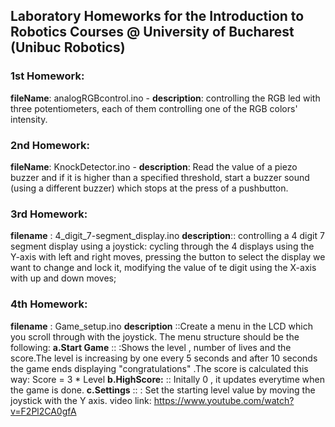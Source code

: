 ## Laboratory Homeworks for the Introduction to Robotics Courses @ University of Bucharest (Unibuc Robotics)

### 1st Homework: 
**fileName**: analogRGBcontrol.ino - 
**description**: controlling the RGB led with three potentiometers, each of them controlling one of the RGB colors' intensity.

### 2nd Homework: 
**fileName**: KnockDetector.ino -
**description**: Read the value of a piezo buzzer and if it is higher than a specified threshold, start a buzzer sound (using a different buzzer) which stops at the press of a pushbutton.

### 3rd Homework:
**filename** : 4_digit_7-segment_display.ino **description**:: controlling a 4 digit 7 segment display using a joystick: cycling through the 4 displays using the Y-axis with left and right moves, pressing the button to select the display we want to change and lock it, modifying the value of te digit using the X-axis with up and down moves;

### 4th Homework:
**filename** : Game_setup.ino **description** ::Create a menu in the LCD which you scroll through with the joystick. The menu
structure should be the following: 
**a.Start Game** :: :Shows the level , number of lives and the score.The level is increasing by one every 5 seconds and after 10 seconds the game ends displaying "congratulations" .The score is calculated this way: Score = 3 * Level
**b.HighScore:** :: Initally 0 , it updates everytime when the game is done.
**c.Settings** :: : Set the starting level value by moving the joystick with the Y axis.
video link: https://www.youtube.com/watch?v=F2Pl2CA0gfA
